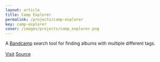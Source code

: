 ```yaml
---
layout: article
title: Camp Explorer
permalink: /projects/camp-explorer
key: camp-explorer
cover: /images/projects/camp_explorer.png
---
```


A [Bandcamp](https://bandcamp.com) search tool for finding albums with multiple different tags.
<br>
<br>
[Visit](http://www.campexplorer.io) [Source](https://github.com/SvDvorak/CampExplorer)